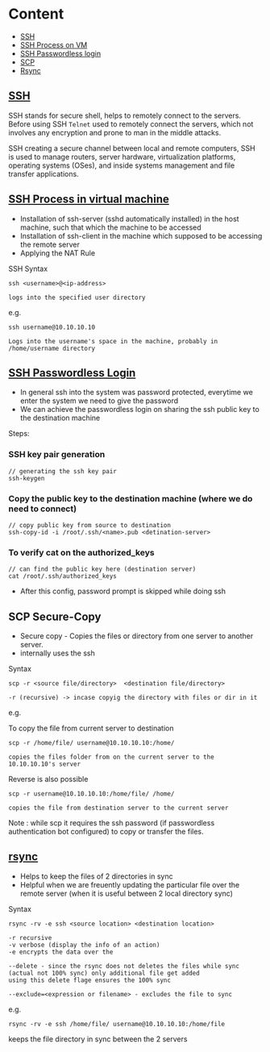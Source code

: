 # Content
- [SSH](#ssh)
- [SSH Process on VM](#ssh-process-in-virtual-machine)
- [SSH Passwordless login](#ssh-passwordless-login)
- [SCP](#scp-secure-copy)
- [Rsync](#rsync)


## [SSH](https://www.techtarget.com/searchsecurity/definition/Secure-Shell)
SSH stands for secure shell, helps to remotely connect to the servers.
Before using SSH `Telnet` used to remotely connect the servers, which not involves any encryption
and prone to man in the middle attacks.

SSH creating a secure channel between local and remote computers,
SSH is used to manage routers, server hardware, virtualization platforms, 
operating systems (OSes), and inside systems management and file transfer applications.

## [SSH Process in virtual machine](https://averagelinuxuser.com/ssh-into-virtualbox/)
- Installation of ssh-server (sshd automatically installed) in the host machine, such that which the machine to be accessed
- Installation of ssh-client in the machine which supposed to be accessing the remote server
- Applying the NAT Rule 

SSH Syntax
```
ssh <username>@<ip-address>

logs into the specified user directory
```

e.g.
```
ssh username@10.10.10.10

Logs into the username's space in the machine, probably in /home/username directory
```

## [SSH Passwordless Login](https://www.techtarget.com/searchsecurity/tutorial/Use-ssh-keygen-to-create-SSH-key-pairs-and-more)
- In general ssh into the system was password protected, everytime we enter the system  we need to give the password
- We can achieve the passwordless login on sharing the ssh public key to the destination machine

Steps:
### SSH key pair generation
```
// generating the ssh key pair
ssh-keygen

```

### Copy the public key to the destination machine (where we do need to connect)
```
// copy public key from source to destination
ssh-copy-id -i /root/.ssh/<name>.pub <detination-server>
```

### To verify cat on the authorized_keys
```
// can find the public key here (destination server)
cat /root/.ssh/authorized_keys
```
- After this config, password prompt is skipped while doing ssh

## SCP Secure-Copy
- Secure copy - Copies the files or directory from one server to another server.
- internally uses the ssh

Syntax
```
scp -r <source file/directory>  <destination file/directory>

-r (recursive) -> incase copyig the directory with files or dir in it
```
e.g.

To copy the file from current server to destination
```
scp -r /home/file/ username@10.10.10.10:/home/

copies the files folder from on the current server to the 10.10.10.10's server
```

Reverse is also possible
```
scp -r username@10.10.10.10:/home/file/ /home/

copies the file from destination server to the current server
```

Note : while scp it requires the ssh password (if passwordless authentication bot configured) to copy or transfer the files.


## [rsync](https://www.digitalocean.com/community/tutorials/how-to-use-rsync-to-sync-local-and-remote-directories)
- Helps to keep the files of 2 directories in sync
- Helpful when we are freuently updating the particular file over the remote server (when it is useful between 2 local directory sync)

Syntax
```
rsync -rv -e ssh <source location> <destination location>

-r recursive
-v verbose (display the info of an action)
-e encrypts the data over the 

--delete - since the rsync does not deletes the files while sync (actual not 100% sync) only additional file get added
using this delete flage ensures the 100% sync

--exclude=<expression or filename> - excludes the file to sync
```

e.g.

```
rsync -rv -e ssh /home/file/ username@10.10.10.10:/home/file
```

keeps the file directory in sync between the 2 servers


